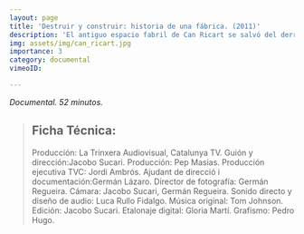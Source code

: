 ```yaml
---
layout: page
title: 'Destruir y construir: historia de una fábrica. (2011)'
description: 'El antiguo espacio fabril de Can Ricart se salvó del derribo al que estaba condenado por los planes de transformación urbana que afectaban al barrio industrial del Poblenou. Abandonado durante años, el espacio se convierte en un recinto de procesión  ciudadana, en un escenario de la memoria donde afloran las transformaciones de mundos y formas que ya no existen. Destruir y construir, en una rueda que no cesa, parece ser la ardua tarea de hombres y mujeres.'
img: assets/img/can_ricart.jpg
importance: 3
category: documental
vimeoID: 

---
```

*Documental. 52 minutos.*

>## Ficha Técnica:
>
>Producción: La Trinxera Audiovisual, Catalunya TV. 
>Guión y dirección:Jacobo Sucari. 
>Producción: Pep Masias. 
>Producción ejecutiva TVC: Jordi Ambrós. 
>Ajudant de direcció i documentación:Germán Lázaro. 
>Director de fotografía: Germán Regueira. 
>Cámara: Jacobo Sucari, Germán Regueira. 
>Sonido directo y diseño de audio: Luca Rullo Fidalgo. 
>Música original: Tom Johnson. 
>Edición: Jacobo Sucari. 
>Etalonaje digital: Gloria Martí. 
>Grafismo: Pedro Hugo.